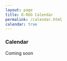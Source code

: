 ```yaml
---
layout: page
title: D-RUG Calendar
permalink: /calendar.html
calendar: true
---
```

  <article class="row" markdown="1">
  <section class="small-12 large-8 columns page-content" markdown="1">
  
### Calendar
  
  Coming soon
  
  
</section>
</article>